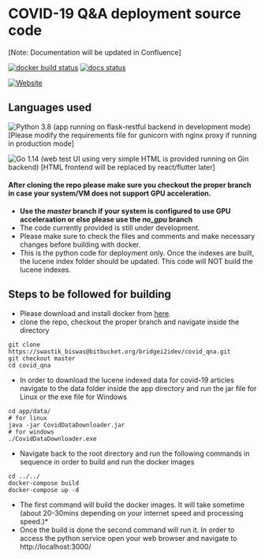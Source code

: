 # COVID-19 Q&A deployment source code
[Note: Documentation will be updated in Confluence]


[![docker build status](https://img.shields.io/badge/docker_build-passing-emerald.svg)](#) [![docs status](https://img.shields.io/badge/docs-NA-red.svg)](#) 

[![Website](https://img.shields.io/website-up-down-green-red/http/shields.io.svg)](http://13.92.197.252/) 


## Languages used
![Python 3.8](https://img.shields.io/badge/python-v3.8-blue.svg) (app running on flask-restful backend in development mode) [Please modify the requirements file for gunicorn with nginx proxy if running in production mode]

![Go 1.14](https://img.shields.io/github/go-mod/go-version/gomods/athens.svg) (web test UI using very simple HTML is provided running on Gin backend) [HTML frontend will be replaced by react/flutter later]


#### After cloning the repo please make sure you checkout the proper branch in case your system/VM does not support GPU acceleration.
* __Use the *master* branch if your system is configured to use GPU acceleraation or else please use the *no_gpu* branch__
* The code currently provided is still under development.
* Please make sure to check the files and comments and make necessary changes before building with docker.
* This is the python code for deployment only. Once the indexes are built, the lucene index folder should be updated. This code will NOT build the lucene indexes.

## Steps to be followed for building
* Please download and install docker from [here](https://docs.docker.com/get-docker/).
* clone the repo, checkout the proper branch and navigate inside the directory
```
git clone https://swastik_biswas@bitbucket.org/bridgei2idev/covid_qna.git
git checkout master
cd covid_qna
```
* In order to download the lucene indexed data for covid-19 articles navigate to the data folder inside the app directory and run the jar file for Linux or the exe file for Windows
```
cd app/data/
# for linux
java -jar CovidDataDownloader.jar
# for windows
./CovidDataDownloader.exe
```
* Navigate back to the root directory and run the following commands in sequence in order to build and run the docker images
```
cd ../../
docker-compose build
docker-compose up -d
```
* The first command will build the docker images. It will take sometime (about 20-30mins depending on your internet speed and processing speed.)*
* Once the build is done the second command will run it. In order to access the python service open your web browser and navigate to http://localhost:3000/
